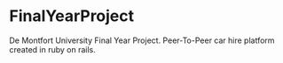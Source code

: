 # FinalYearProject
De Montfort University Final Year Project. Peer-To-Peer car hire platform created in ruby on rails.
